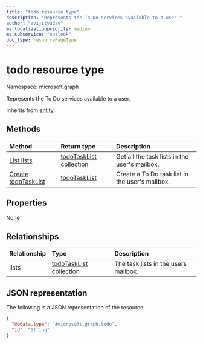 ```yaml
---
title: "todo resource type"
description: "Represents the To Do services available to a user."
author: "avijityadav"
ms.localizationpriority: medium
ms.subservice: "outlook"
doc_type: resourcePageType
---
```


# todo resource type

Namespace: microsoft.graph

Represents the To Do services available to a user.

Inherits from [entity](../resources/entity.md).

## Methods
|Method|Return type|Description|
|:---|:---|:---|
|[List lists](../api/todo-list-lists.md) | [todoTaskList](todotasklist.md) collection | Get all the task lists in the user's mailbox. |
|[Create todoTaskList](../api/todo-post-lists.md) | [todoTaskList](todotasklist.md) | Create a To Do task list in the user's mailbox. |

## Properties
None

## Relationships
|Relationship|Type|Description|
|:---|:---|:---|
|lists|[todoTaskList](../resources/todotasklist.md) collection| The task lists in the users mailbox. |

## JSON representation
The following is a JSON representation of the resource.
<!-- {
  "blockType": "resource",
  "keyProperty": "id",
  "@odata.type": "microsoft.graph.todo",
  "baseType": "microsoft.graph.entity",
  "openType": false
}
-->
``` json
{
  "@odata.type": "#microsoft.graph.todo",
  "id": "String"
}
```




